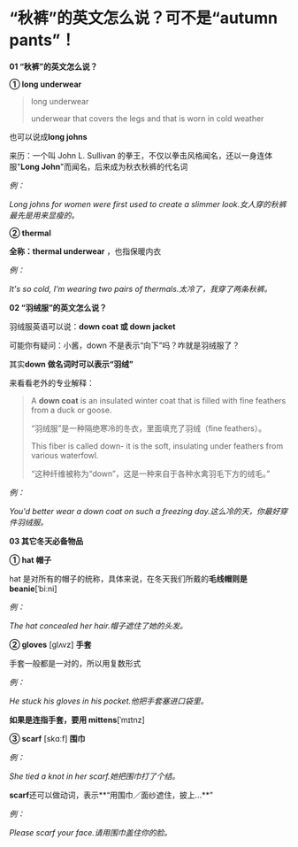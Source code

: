 # “秋裤”的英文怎么说？可不是“autumn pants”！

**01 “秋裤”的英文怎么说？**

**① long underwear**

> long underwear
>
> underwear that covers the legs and that is worn in cold weather

也可以说成**long johns**

来历：一个叫 John L. Sullivan 的拳王，不仅以拳击风格闻名，还以一身连体服"**Long John**"而闻名，后来成为秋衣秋裤的代名词

_例：_

_Long johns for women were first used to create a slimmer look.女人穿的秋裤最先是用来显瘦的。_

**② thermal**

**全称：thermal underwear** ，也指保暖内衣

_例：_

_It's so cold, I'm wearing two pairs of thermals.太冷了，我穿了两条秋裤。_

**02 “羽绒服”的英文怎么说？**

羽绒服英语可以说：**down coat 或 down jacket**

可能你有疑问：小酱，down 不是表示“向下”吗？咋就是羽绒服了？

其实**down 做名词时可以表示“羽绒”**

来看看老外的专业解释：

> A **down coat** is an insulated winter coat that is filled with fine feathers from a duck or goose.
>
> “羽绒服”是一种隔绝寒冷的冬衣，里面填充了羽绒（fine feathers）。
>
> This fiber is called down- it is the soft, insulating under feathers from various waterfowl.
>
> “这种纤维被称为“down”，这是一种来自于各种水禽羽毛下方的绒毛。”

_例：_

_You'd better wear a down coat on such a freezing day.这么冷的天，你最好穿件羽绒服。_

**03 其它冬天必备物品**

**① hat 帽子**

hat 是对所有的帽子的统称，具体来说，在冬天我们所戴的**毛线帽则是 beanie**[ˈbiːni]

_例：_

_The hat concealed her hair.帽子遮住了她的头发。_

**② gloves** [glʌvz] **手套**

手套一般都是一对的，所以用复数形式

_例：_

_He stuck his gloves in his pocket.他把手套塞进口袋里。_

**如果是连指手套，要用 mittens**[ˈmɪtnz]

**③ scarf** [skɑːf] **围巾**

_例：_

_She tied a knot in her scarf.她把围巾打了个结。_

**scarf**还可以做动词，表示**“用围巾／面纱遮住，披上...**”

_例：_

_Please scarf your face.请用围巾盖住你的脸。_
